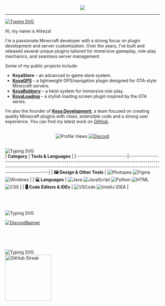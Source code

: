 <div align="center">
<img src="https://stats.maximjsx.com/api?username=Alireza009d&title=&description=Alireza009&theme=forest&hide_border=false&height=10&footer=&include_all_commits=true&update=1&border_radius=15">
  </a>
</div>

---

[![Typing SVG](https://readme-typing-svg.demolab.com?font=Agbalumo&size=50&duration=1000&pause=1000&color=f8f8f8&vCenter=true&repeat=false&width=435&height=80&lines=About+me)]()<br>

Hi, my name is Alireza!

I'm a passionate Minecraft developer with a strong focus on plugin development and server customization. Over the years, I’ve built and released several unique plugins tailored for immersive gameplay, role-play mechanics, and seamless server management.

Some of my public projects include:

* **KoyaStore** – an advanced in-game store system.
* **[KoyaGPS](https://www.spigotmc.org/resources/122498/)** – a lightweight GPS/navigation plugin designed for GTA-style Minecraft servers.
* **[KoyaRobbery](https://www.spigotmc.org/resources/122431/)** – a heist system for immersive role-play.
* **[KoyaLoading](https://www.spigotmc.org/resources/122445/)** – a stylish loading screen plugin inspired by the GTA series.

I’m also the founder of **[Koya Development](https://koya-dev.ir)**, a team focused on creating quality Minecraft plugins with clean, extensible code and a strong user experience. You can find my latest work on [GitHub](https://github.com/alireza009d).

<br>
<div align="center">

  <img src="https://komarev.com/ghpvc/?username=alireza009d&color=33793d&style=for-the-badge" alt="Profile Views" /> 

  <a href="https://discord.com/users/727281344484212799">
    <img src="https://dcbadge.limes.pink/api/shield/727281344484212799?theme=gray" alt="Discord" />
  </a>

</div>

<br>![Typing SVG](https://readme-typing-svg.demolab.com?font=Agbalumo&size=50&duration=2000&pause=3000&color=f8f8f8&vCenter=true&repeat=false&width=435&height=80&lines=Tools+%26+Languages)<br>
| **Category**             | **Tools & Languages**                                                                                                                                                                            |
|--------------------------|-------------------------------------------------------------------------------------------------------------------------------------------------------------------------------------------------|
| **🖼️ Design & Other Tools** | ![Photopea](https://img.shields.io/badge/Photopea-%2333793d.svg?style=for-the-badge&logo=photopea&logoColor=white) ![Figma](https://img.shields.io/badge/Figma-%2333793d.svg?style=for-the-badge&logo=figma&logoColor=white) ![Windows](https://img.shields.io/badge/Windows-%2333793d.svg?style=for-the-badge&logo=windows&logoColor=white) | 
| **💻 Languages**           | ![Java](https://img.shields.io/badge/Java-%2333793d.svg?style=for-the-badge&logo=openjdk&logoColor=white) ![JavaScript](https://img.shields.io/badge/JavaScript-%2333793d.svg?style=for-the-badge&logo=javascript&logoColor=white) ![Python](https://img.shields.io/badge/Python-%2333793d.svg?style=for-the-badge&logo=python&logoColor=white) ![HTML](https://img.shields.io/badge/HTML-%2333793d.svg?style=for-the-badge&logo=html5&logoColor=white) ![CSS](https://img.shields.io/badge/CSS-%2333793d.svg?style=for-the-badge&logo=css3&logoColor=white)  |
| **🖥️ Code Editors & IDEs** | ![VSCode](https://img.shields.io/badge/VSCode-%2333793d.svg?style=for-the-badge&logo=javascript&logoColor=white) ![IntelliJ IDEA](https://img.shields.io/badge/IntelliJIDEA-%2333793d.svg?style=for-the-badge&logo=intellij-idea&logoColor=white) |

<br>


<br>![Typing SVG](https://readme-typing-svg.demolab.com?font=Agbalumo&size=50&duration=3000&pause=8000&color=f8f8f8&vCenter=true&repeat=false&width=435&height=80&lines=Koya+Development )<br>

[![DiscordBanner](https://invidget.switchblade.xyz/UGNjrxtuHx)](https://discord.gg/UGNjrxtuHx)

<br>
<br>

<br>![Typing SVG](https://readme-typing-svg.demolab.com?font=Agbalumo&size=50&duration=2000&pause=3000&color=f8f8f8&vCenter=true&repeat=false&width=435&height=80&lines=GitHub+Stats)<br>
  <img src="https://streak-stats.demolab.com?user=alireza009d&mode=daily&theme=dark&hide_border=false&border_radius=5" height="150" alt="GitHub Streak" /> 


